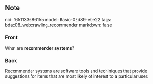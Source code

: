 ## Note
nid: 1651133686155
model: Basic-02d89-e0e22
tags: bda::08_webcrawling_recommender
markdown: false

### Front
What are <b>recommender systems</b>?

### Back
Recommender systems are software tools and techiniques that provide suggestions for items that are most likely of interest to a particular user.
